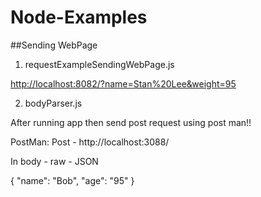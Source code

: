 # Node-Examples

##Sending WebPage

1. requestExampleSendingWebPage.js

[http://localhost:8082/?name=Stan%20Lee&weight=95](http://localhost:8082/?name=Stan%20Lee&weight=95)

2. bodyParser.js

After running app then send post request using post man!!

PostMan:
Post - http://localhost:3088/

In body - raw - JSON

{
	"name": "Bob",
	"age": "95"
}
